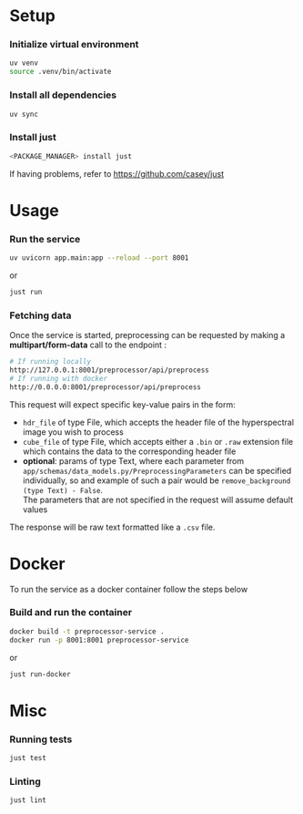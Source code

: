 # Setup

### Initialize virtual environment
```bash
uv venv
source .venv/bin/activate
```

### Install all dependencies 
```bash
uv sync
```

### Install just
```bash
<PACKAGE_MANAGER> install just
```
If having problems, refer to https://github.com/casey/just

# Usage

### Run the service
```bash
uv uvicorn app.main:app --reload --port 8001
```
or
```bash
just run
```

### Fetching data
Once the service is started, preprocessing can be requested by making a **multipart/form-data** call to the endpoint :
```bash
# If running locally
http://127.0.0.1:8001/preprocessor/api/preprocess
# If running with docker
http://0.0.0.0:8001/preprocessor/api/preprocess
```
This request will expect specific key-value pairs in the form:
- `hdr_file` of type File, which accepts the header file of the hyperspectral image you wish to process
- `cube_file` of type File, which accepts either a `.bin` or `.raw` extension file which contains the data to the corresponding header file
- **optional**: params of type Text, where each parameter from `app/schemas/data_models.py/PreprocessingParameters` can be specified individually, so and example of such a pair would be `remove_background (type Text) - False`. \
The parameters that are not specified in the request will assume default values

The response will be raw text formatted like a `.csv` file.


# Docker
To run the service as a docker container follow the steps below

### Build and run the container
```bash
docker build -t preprocessor-service .   
docker run -p 8001:8001 preprocessor-service
```
or
```bash
just run-docker
```

# Misc
### Running tests
```bash
just test
```
### Linting
```bash
just lint
```